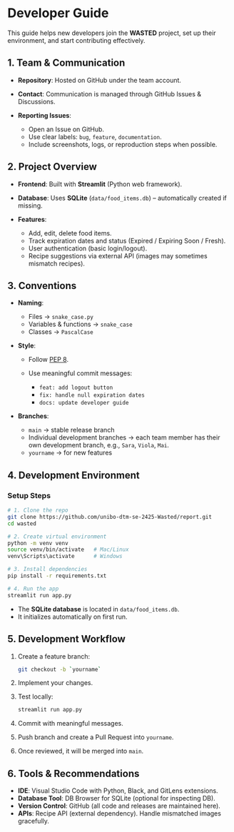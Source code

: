 
# Developer Guide 

This guide helps new developers join the **WASTED** project, set up their environment, and start contributing effectively.


## 1. Team & Communication

* **Repository**: Hosted on GitHub under the team account.
* **Contact**: Communication is managed through GitHub Issues & Discussions.
* **Reporting Issues**:

  * Open an Issue on GitHub.
  * Use clear labels: `bug`, `feature`, `documentation`.
  * Include screenshots, logs, or reproduction steps when possible.


## 2. Project Overview

* **Frontend**: Built with **Streamlit** (Python web framework).
* **Database**: Uses **SQLite** (`data/food_items.db`) – automatically created if missing.
* **Features**:

  * Add, edit, delete food items.
  * Track expiration dates and status (Expired / Expiring Soon / Fresh).
  * User authentication (basic login/logout).
  * Recipe suggestions via external API (images may sometimes mismatch recipes).


## 3. Conventions

* **Naming**:

  * Files → `snake_case.py`
  * Variables & functions → `snake_case`
  * Classes → `PascalCase`
* **Style**:

  * Follow [PEP 8](https://peps.python.org/pep-0008/).
  * Use meaningful commit messages:

    * `feat: add logout button`
    * `fix: handle null expiration dates`
    * `docs: update developer guide`
* **Branches**:

  * `main` → stable release branch
  * Individual development branches → each team member has their own development branch, e.g., `Sara`, `Viola`, `Mai`.  
  * `yourname` → for new features


## 4. Development Environment

### Setup Steps

```bash
# 1. Clone the repo
git clone https://github.com/unibo-dtm-se-2425-Wasted/report.git
cd wasted

# 2. Create virtual environment
python -m venv venv
source venv/bin/activate   # Mac/Linux
venv\Scripts\activate      # Windows

# 3. Install dependencies
pip install -r requirements.txt

# 4. Run the app
streamlit run app.py
```

* The **SQLite database** is located in `data/food_items.db`.
* It initializes automatically on first run.


## 5. Development Workflow

1. Create a feature branch:

   ```bash
   git checkout -b `yourname`
   ```
2. Implement your changes.
3. Test locally:

   ```bash
   streamlit run app.py
   ```
4. Commit with meaningful messages.
5. Push branch and create a Pull Request into `yourname`.
6. Once reviewed, it will be merged into `main`.


## 6. Tools & Recommendations

* **IDE**: Visual Studio Code with Python, Black, and GitLens extensions.
* **Database Tool**: DB Browser for SQLite (optional for inspecting DB).
* **Version Control**: GitHub (all code and releases are maintained here).
* **APIs**: Recipe API (external dependency). Handle mismatched images gracefully.


